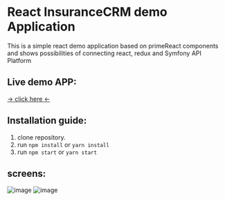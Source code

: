 # React InsuranceCRM demo Application
This is a simple react demo application based on primeReact components and shows possibilities of connecting react, redux and Symfony API Platform

## Live demo APP:
[ -> click here <-](http://pw85.pl/insurancecrm)

## Installation guide:

1. clone repository.
2. run `npm install` or `yarn install`
3. run `npm start` or `yarn start`
 
## screens:

![image](https://user-images.githubusercontent.com/39909775/53302060-87ea4480-385a-11e9-9cec-47023988bc6c.png)
![image](https://user-images.githubusercontent.com/39909775/53302095-e31c3700-385a-11e9-9f8f-bebf7010143a.png)

